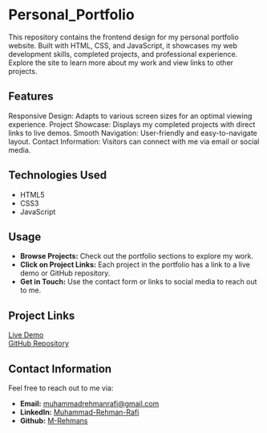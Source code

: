 # Personal_Portfolio
This repository contains the frontend design for my personal portfolio website. Built with HTML, CSS, and JavaScript, it showcases my web development skills, completed projects, and professional experience. Explore the site to learn more about my work and view links to other projects.
## Features
Responsive Design: Adapts to various screen sizes for an optimal viewing experience.
Project Showcase: Displays my completed projects with direct links to live demos.
Smooth Navigation: User-friendly and easy-to-navigate layout.
Contact Information: Visitors can connect with me via email or social media.
## Technologies Used
- HTML5
- CSS3
- JavaScript
## Usage
- **Browse Projects:** Check out the portfolio sections to explore my work.
- **Click on Project Links:** Each project in the portfolio has a link to a live demo or GitHub repository.
- **Get in Touch:** Use the contact form or links to social media to reach out to me.
## Project Links
<a href="https://rehman-portfolio.blogspot.com/">Live Demo</a> <br>
<a href="https://github.com/M-Rehmans/Personal_Portfolio">GitHub Repository</a>

## Contact Information
Feel free to reach out to me via:

- **Email:** <a href="mailto:">muhammadrehmanrafi@gmail.com</a>
- **LinkedIn:** <a href="https://www.linkedin.com/in/muhammad-rehman-rafi-944418257/">Muhammad-Rehman-Rafi</a>
- **Github:** <a href="">M-Rehmans</a>

